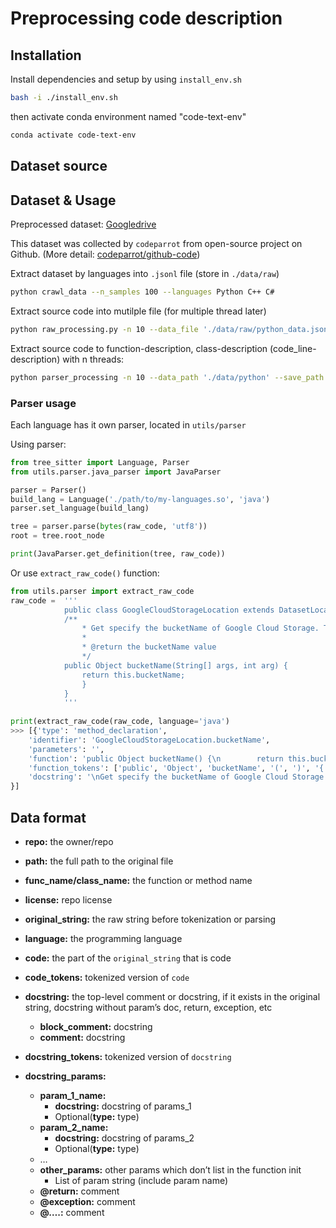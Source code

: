 # Preprocessing code description

## Installation
Install dependencies and setup by using `install_env.sh`
```bash
bash -i ./install_env.sh
```
then activate conda environment named "code-text-env"
```bash
conda activate code-text-env
```

## Dataset source

## Dataset & Usage
Preprocessed dataset: [Googledrive](https://drive.google.com/drive/u/0/folders/1FGLK7HwP-W3wbFKefwNgV0IGjUvUxkYN)

This dataset was collected by `codeparrot` from open-source project on Github.
(More detail: [codeparrot/github-code](https://huggingface.co/datasets/codeparrot/github-code))

Extract dataset by languages into `.jsonl` file (store in `./data/raw`)
```bash
python crawl_data --n_samples 100 --languages Python C++ C#
```

Extract source code into mutilple file (for multiple thread later)
```bash
python raw_processing.py -n 10 --data_file './data/raw/python_data.jsonl' --save_path './data/python/
```

Extract source code to function-description, class-description (code_line-description) with n threads:
```bash
python parser_processing -n 10 --data_path './data/python' --save_path './data/python'
```

### Parser usage
Each language has it own parser, located in `utils/parser`

Using parser:
```python
from tree_sitter import Language, Parser
from utils.parser.java_parser import JavaParser

parser = Parser()
build_lang = Language('./path/to/my-languages.so', 'java')
parser.set_language(build_lang)

tree = parser.parse(bytes(raw_code, 'utf8'))
root = tree.root_node

print(JavaParser.get_definition(tree, raw_code))
```

Or use `extract_raw_code()` function:
```python
from utils.parser import extract_raw_code
raw_code =  '''
            public class GoogleCloudStorageLocation extends DatasetLocation {
            /**
                * Get specify the bucketName of Google Cloud Storage. Type: string (or Expression with resultType string).
                *
                * @return the bucketName value
                */
            public Object bucketName(String[] args, int arg) {
                return this.bucketName;
                }
            }
            '''
        
print(extract_raw_code(raw_code, language='java')
>>> [{'type': 'method_declaration', 
    'identifier': 'GoogleCloudStorageLocation.bucketName', 
    'parameters': '', 
    'function': 'public Object bucketName() {\n        return this.bucketName;\n    }', 
    'function_tokens': ['public', 'Object', 'bucketName', '(', ')', '{', 'return', 'this', '.', 'bucketName', ';', '}'], 
    'docstring': '\nGet specify the bucketName of Google Cloud Storage. Type: string (or Expression with resultType string).\n\n@return the bucketName value\n'
}]

```

## Data format
- **repo:** the owner/repo
- **path:** the full path to the original file
- **func_name/class_name:** the function or method name
- **license:** repo license
- **original_string:** the raw string before tokenization or parsing
- **language:** the programming language
- **code:** the part of the `original_string` that is code
- **code_tokens:** tokenized version of `code`

- **docstring:** the top-level comment or docstring, if it exists in the original string, docstring without param’s doc, return, exception, etc
    - **block_comment:** docstring
    - **comment:** docstring
- **docstring_tokens:** tokenized version of `docstring`
- **docstring_params:**
    - **param_1_name:**
        - **docstring:** docstring of params_1
        - Optional(**type:** type)
    - **param_2_name:**
        - **docstring:** docstring of params_2
        - Optional(**type:** type)
    - …
    - **other_params:** other params which don’t list in the function init
        - List of param string (include param name)
    - **@return:** comment
    - **@exception:** comment
    - **@….:** comment
